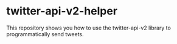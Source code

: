 # twitter-api-v2-helper
 This repository shows you how to use the twitter-api-v2 library to programmatically send tweets.
